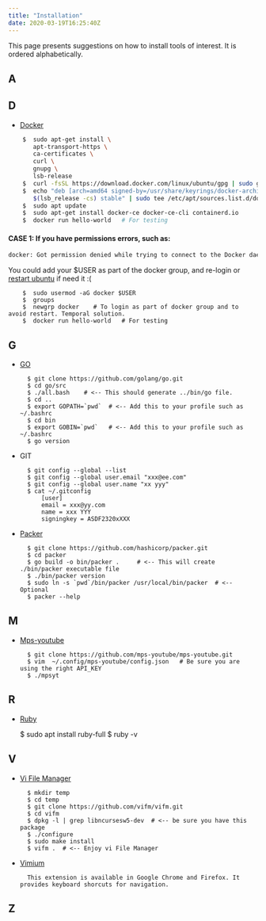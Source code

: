 ```yaml
---
title: "Installation"
date: 2020-03-19T16:25:40Z
---
```


This page presents suggestions on how to install tools of interest. It is ordered alphabetically.

## A

## D
- [Docker](https://docs.docker.com/engine/install/ubuntu/#install-using-the-convenience-script)

```bash
    $  sudo apt-get install \
       apt-transport-https \
       ca-certificates \
       curl \
       gnupg \
       lsb-release
    $  curl -fsSL https://download.docker.com/linux/ubuntu/gpg | sudo gpg --dearmor -o /usr/share/keyrings/docker-archive-keyring.gpg
    $  echo "deb [arch=amd64 signed-by=/usr/share/keyrings/docker-archive-keyring.gpg] https://download.docker.com/linux/ubuntu \
       $(lsb_release -cs) stable" | sudo tee /etc/apt/sources.list.d/docker.list > /dev/null
    $  sudo apt update
    $  sudo apt-get install docker-ce docker-ce-cli containerd.io
    $  docker run hello-world   # For testing
```

#### CASE 1: If you have permissions errors, such as:

```bash
docker: Got permission denied while trying to connect to the Docker daemon socket at unix:///var/run/docker.sock: Post http://%2Fvar%2Frun%2Fdocker.sock/v1.24/containers/create: dial unix /va r/run/docker.sock: connect: permission denied.
```

You could add your $USER as part of the docker group, and re-login or [restart ubuntu](https://linuxhandbook.com/docker-permission-denied/) if need it :( 

```
    $  sudo usermod -aG docker $USER
    $  groups
    $  newgrp docker    # To login as part of docker group and to avoid restart. Temporal solution.
    $  docker run hello-world   # For testing
```	


## G

- [GO](https://golang.org/doc/install/source)

        $ git clone https://github.com/golang/go.git
        $ cd go/src
        $ ./all.bash    # <-- This should generate ../bin/go file.
        $ cd ..
        $ export GOPATH=`pwd`  # <-- Add this to your profile such as ~/.bashrc 
        $ cd bin
        $ export GOBIN=`pwd`   # <-- Add this to your profile such as ~/.bashrc 
        $ go version

- GIT

        $ git config --global --list
        $ git config --global user.email "xxx@ee.com"
        $ git config --global user.name "xx yyy"
        $ cat ~/.gitconfig 
            [user]
            email = xxx@yy.com
            name = xxx YYY
            signingkey = ASDF2320xXXX

- [Packer](https://github.com/hashicorp/packer/blob/master/.github/CONTRIBUTING.md#setting-up-go-to-work-on-packer)

        $ git clone https://github.com/hashicorp/packer.git
        $ cd packer
        $ go build -o bin/packer .     # <-- This will create ./bin/packer executable file
        $ ./bin/packer version
        $ sudo ln -s `pwd`/bin/packer /usr/local/bin/packer  # <-- Optional 
        $ packer --help

## M
- [Mps-youtube](https://github.com/mps-youtube/mps-youtube)

        $ git clone https://github.com/mps-youtube/mps-youtube.git
        $ vim  ~/.config/mps-youtube/config.json   # Be sure you are using the right API_KEY
        $ ./mpsyt

## R
- [Ruby](https://www.ruby-lang.org/en/documentation/installation)

	$ sudo apt install ruby-full
	$ ruby -v

## V
- [Vi File Manager](https://github.com/vifm/vifm.git)

        $ mkdir temp
        $ cd temp
        $ git clone https://github.com/vifm/vifm.git
        $ cd vifm
        $ dpkg -l | grep libncursesw5-dev  # <-- be sure you have this package
        $ ./configure
        $ sudo make install
        $ vifm .  # <-- Enjoy vi File Manager

- [Vimium](https://vimium.github.io/)

        This extension is available in Google Chrome and Firefox. It provides keyboard shorcuts for navigation.

## Z





